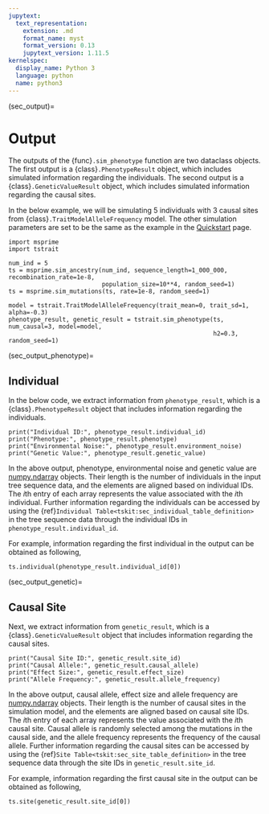 ```yaml
---
jupytext:
  text_representation:
    extension: .md
    format_name: myst
    format_version: 0.13
    jupytext_version: 1.11.5
kernelspec:
  display_name: Python 3
  language: python
  name: python3
---
```


(sec_output)=

# Output

The outputs of the {func}`.sim_phenotype` function are two dataclass objects. The first output is a {class}`.PhenotypeResult` object, which includes simulated information regarding the individuals. The second output is a {class}`.GeneticValueResult` object, which includes simulated information regarding the causal sites.

In the below example, we will be simulating 5 individuals with 3 causal sites from {class}`.TraitModelAlleleFrequency` model. The other simulation parameters are set to be the same as the example in the [Quickstart](quickstart.md) page.

```{code-cell} ipython3
import msprime
import tstrait

num_ind = 5
ts = msprime.sim_ancestry(num_ind, sequence_length=1_000_000, recombination_rate=1e-8,
                          population_size=10**4, random_seed=1)
ts = msprime.sim_mutations(ts, rate=1e-8, random_seed=1)

model = tstrait.TraitModelAlleleFrequency(trait_mean=0, trait_sd=1, alpha=-0.3)
phenotype_result, genetic_result = tstrait.sim_phenotype(ts, num_causal=3, model=model,
                                                         h2=0.3, random_seed=1)
```

(sec_output_phenotype)=

## Individual

In the below code, we extract information from `phenotype_result`, which is a {class}`.PhenotypeResult` object that includes information regarding the individuals.

```{code-cell} ipython3
print("Individual ID:", phenotype_result.individual_id)
print("Phenotype:", phenotype_result.phenotype)
print("Environmental Noise:", phenotype_result.environment_noise)
print("Genetic Value:", phenotype_result.genetic_value)
```

In the above output, phenotype, environmental noise and genetic value are [numpy.ndarray](https://numpy.org/doc/stable/reference/arrays.ndarray.html#arrays-ndarray) objects. Their length is the number of individuals in the input tree sequence data, and the elements are aligned based on individual IDs. The $i$th entry of each array represents the value associated with the $i$th individual. Further information regarding the individuals can be accessed by using the {ref}`Individual Table<tskit:sec_individual_table_definition>` in the tree sequence data through the individual IDs in `phenotype_result.individual_id`.

For example, information regarding the first individual in the output can be obtained as following,

```{code-cell} ipython3
ts.individual(phenotype_result.individual_id[0])
```

(sec_output_genetic)=

## Causal Site

Next, we extract information from `genetic_result`, which is a {class}`.GeneticValueResult` object that includes information regarding the causal sites.

```{code-cell} ipython3
print("Causal Site ID:", genetic_result.site_id)
print("Causal Allele:", genetic_result.causal_allele)
print("Effect Size:", genetic_result.effect_size)
print("Allele Frequency:", genetic_result.allele_frequency)
```

In the above output, causal allele, effect size and allele frequency are [numpy.ndarray](https://numpy.org/doc/stable/reference/arrays.ndarray.html#arrays-ndarray) objects. Their length is the number of causal sites in the simulation model, and the elements are aligned based on causal site IDs. The $i$th entry of each array represents the value associated with the $i$th causal site. Causal allele is randomly selected among the mutations in the causal side, and the allele frequency represents the frequency of the causal allele. Further information regarding the causal sites can be accessed by using the {ref}`Site Table<tskit:sec_site_table_definition>` in the tree sequence data through the site IDs in `genetic_result.site_id`.

For example, information regarding the first causal site in the output can be obtained as following,

```{code-cell} ipython3
ts.site(genetic_result.site_id[0])
```